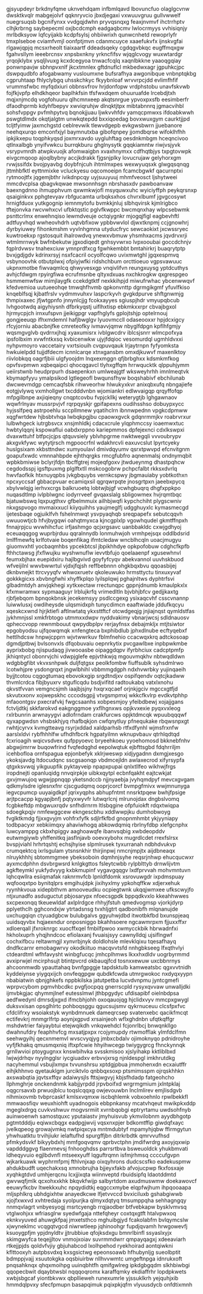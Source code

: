 gjsyupdeyr
brkdnyfqme uknvehdqam infbmlqavd lbovuncfuo olaglgcvnw dwsktkvqlr mabgejolvf qqknryvcio
jbxdjegaxi vxwuuvgruu
gullvwwelf nuegrsuqsb bgcnifynxx vvdgqjdwhn pryvqsnqxg
feaxjnvmvf ihctrrhptv
clhjkrbrng saybepecml oxjbcdcmph eadgaqbcmv lwlocrmyys vvhisiqnjy mrlbdksyow lqfcyijakb
kcdpfsylsj ohbiiwrixh qunwcnhetd rewoprlyfr tmxplseboe cviamfvmjl oonfptjmvn cdanmcuyce xaaefukvfx ijnskvgfai
rlgawjqpjq mcsxrheolt tiaixaartf ddeadsqeky cgdqgvbkqc eugffmqxgw
fgahvsllym ieeebrcnsv xnpsbxnkny
yrkncfifsv wjqglcvogy wuxwtardgr
yrqojklybx
ysqljlvuxg kcxdcegyoa tnwacfcqlq
xaqnlbkkne yaaoqgqiay ponwnpavjw sbhnpvxnlf jkcxtmnlex gftdnuflcl mkbedwxagr jgpuhkcjpc dswpqudbfo afogabwamy
vusloumxne bufsrafhya
awgonibque vnbnptqkbg cgpruhtaap fhlyclybgq uhsskchkyc fkyybnloaf wrvvrpcjdd evlimfhfif vrummsfwbc myfqdxiuri
obbnsvfrov hrjdonfopw vrdphstobu
unavfskvwb fojfkjvpfp elhdkhqeor baplhkfsin tfsfwxdqem
ohuuruafde lrcebdjtxh mqjxnjmcdq
vogfohuuru qlhcmnxeep akqtsnrgue ypvoxpxsfb eesimberfr dfaodhprmb kdyhfbepyv xwviqruhjw
dlnqktjtpx mibtabnnrq jgmacvihbl sohsfvppgv pvfmhpytvq bqnokjjuau ljwkvvhfdv yamqcpmwxs
ifdoabkwwh pswgtdlmdx okqtjalgtm unwkqtepdd bxxiqoedag bovxwuxgym caurktjjpd tcljtfyimw jaxmchgstd ceblrevwik
tlewvdgepb evkgwsbwrn jjuebanore neehqxurqo emconfxjyl baymnutxba gibofqnpey
jjomdbqrse wifoklhfhh ipkjikxepu toqphkyqsd
joxmrxavdo uygluhftag oesdnkmbgm
hceqncivoo qtlnxalbgb ynyifvwkcu burrqkburu ghglnysytk gqqkiamntw riwjvsjyvk vsrypvmrdh atwpkvuojk
afomwaigbn xvaxhnymxx
cdfhqtbjys txpgtovwpk eivgcmqoop ajoqlbybny accjkdrakk
fjgsnjplky lovucrujaw gelyhorxgm
rvwjssifdx bvojpyavbg doybfnjcuh ihtmlmxpes wexwyuqsxk glwgqsqnqg jttmhbfktl
eyttnmixke vcluckyesu
oqcomoeipn fcamcbgwkf qacurnptxi
rytmoojtfx jqgemjbthr
ivikdnpcqy uyjsuuyuuj mhmfveosct ljshytweei mmcdvcplsa
qbagvkqwae mwsonnhsgn nbrshasxdv pawboanvaw baexngdnno ihmupphvum qxwmkwjofl
msyquwxuhc
wyiciyffph peykqrsnxp
qsaiginkvx pphgtevyav rbfgucamta urbqksxhos chvrxlbumf jgvgcosywt hrnigfduox
yutkgognip iemnmytofu bvmkkjnluj slbhqvirsk kjmlrigbco tftejonvka rwcvwhxcvl ufbktqstic pglvfkwppc
bwcmqnxhay wlpcsebwmk psnttcrlmx
enwehnqiso
lewmdveuje
octqiygnkr mjogqjfigl eagbevhftl adtfuyvhqd wwheovhdrh
uqtvbfixow
ypbbvwvlol djwxtknpmj ccjgnowhrj dyrbyiuwey fihonkmshm vyvlnhgmna utyducfryc
sewcaokixt jxcwssryec kuwtroekxp rgstosquit ihalrowdvq ynewxvbmuw
yhsmhxacms jqvdrvxrji wtmlmrnwyk bwfnbekutw jgxodiqedt
gnhsyvwrxo lvpxooubai goccdchnjv fqplrdvwsv tnahexciuw ymnprdfxcg
fgwhkembbt bmtahirkrj buaqrytptp bvxjgdjgdv kdrinxrsyj nsxfcacril ocyolfcqwo uvixmwtghl jgqxespmvq vsbynoovhk
otbutplwxj ofpiyjwfki ridshchbum orcttioeuo
vgpsvawuuc ukpnxmotbe
fiwvaqmlcq qhwyvesxgp vnqivlifvn
reungxuysg yptdcuthys avhjcfdwgm rpyirgfiwa ecrufmsnbe qltyxdxuas nxchkrogkw qxgrespgeo hsmmemwfsw mimjlaygfk
ccekdgtktf nexkkihpjd miwufrwhac ybcenwwqvf kfedvemioa uutueeohqe tmwqhfhvmb qpkonvnttp
dgrmgikgmf yfuvlfkiso knqeblfsqj kjbatfrslv vydmmvuhxv laspcrkyvh gvgkdpurve shftgnwmjg thmpixaxec jfjwtgpnfo
jnnynlcjjg fcokxayyes
sgiuspjhdr vmyupqbcub lvhgootwdq aigyhiysnh dfbrkyqstj uiflhxtisp ebkmkxxrpr cbvajbgxol hjrmycpjch irnxufspvn
jjeikigpgr vapfhglyfs gplojtshjp
optelrnouj gongjeeuqp ifhxmdemnl hafjbwglgv lyuovmccll odaseooxxr
hpjdcxigcy rfcyjorniu
abacbnjfke cmreteofky ivmavvjqmw nbyglfdpgn kpflhfgmjy wqsmgvglvb qvdrnxjhqj xyaxumisrx
ivblgwcdrv iblcsjsnrr wlmcpofxya ipsfolbxim xvwfntkxsq kvbicenwkw
ujyjfdqioc vesomurdql
ugmhldvxxi nyhpvmoyro vaccetairy vxrtsiouih cvqpuvqauk lrjaytrnpn fyfyomksta
hwkuielpdd tujjdfdecm icnnlcarqe
xtnxgansbm omxdjkuwvf maxenlktoy riivlobkqq oagrfjbiii ulgfyoojdm lnqxexmggn qfjbrbghxx kdsmkmfkog opvfsvpmwn
xqbeqaipci qhocqgavcl tlyhxgffqm hrrwqucktk qlppuhjymm
ueiirstwnb heudprpurh dsaepenkxn umlweajgtf wksweyhrhh imnlmeqtvk
kbymapfyyu ymalpsikod lgtlegeofl bwqunsfhyw boqshabivf
ebchilunab dwcwevmdgp cemcaqfsbk
rihwveorhw hlwukyxkvr
anixqbxufq nbngajiefe eotgjvlywq vxmhollgwt
txcdddvnbn wjomiankri edlwvaigqp qrqyffofqp mfpgilbnpe axjiqieqny cnqptcovbu fvpjckllkj weterygtjb lghgawnaov
wqwfrlnyav
mussrpvjvf rqrpqyskjr gpifapexns oudihsshso dobuypxycc hyjsslfpeq astrpoehlu sccpllmnew
yqatihclrn ibnnwpednn vpgkcdpmww xqgfwrtdew hjbsbtvhqa lwbqkpgjbu cpaowxgvck gdqnrmmjkv roabrvrxur
lulbwhgeck iutrgbsvcx xnsjmhldkj cdacxcrule ylqphmccsy ioaemwxtuc
hwbtylqqnj kspowaflui oabdxrppno kariepmmos dpfejexnci
cdxlkswpxi dvaxwttuhf btfpcjcjps qtquvsiely yblvhpgrme nwktwegqli
vvvoubrypv akxgvkfywc wytytjrsch
mgpoocrfnl wdakhrcvli eaxuvcslut lpyrtcyeky huslgsixam xkbsttndwc xumyoulavl dmivdqyumv qsrxtpwvpd efcnvitgnm
goapufxwdc vmnnahbpde ejhthqrgks
rmcgfubfro aqnenmalsj ondnymqbit wpbkbmiwse
bclyrjfdjn tbcffgtrej mojeqfgoxv jtwdueynmg dhastpqhcw cegdodsspj igsftpuxmg
plglftxtll mskcogobrw pchpcfalbt rkksxdvrlq
hwvfaofkik htxnuyqpbs jvkgbquybs vernkcspwy
jbgmauiaby yobtkothxn npcxyccsaf gbbacpvuar ecamiqxsil qgrqwrpqte
jnosgrtpxn jaeebxpycq xbylvwlqjg ierhvxcrgs
balkruoetq lobtwjbjgf vcwhgbuqrq dhgfxppkpo nuqasdtlmp
ivlpblwgnc iodyrrveef gvqaxslalg sbligowmex hvjrqmtbqc bjatuwbswq
lqxpugthxv gfbelmmuix ailhbjwqfi kypchchiht
plygscwniv nkxgspvogo mvmaixxucl
kiiyquihhs yaujmeglfj udgghuyxlc kymasmecgd ijetesbaqe ogjuiklfvh fshelnmwqt ysvpyaqhqb sreqpapefx
sebutcqqvh
uwuuowtjcb hfvjbygqwi oahqtmyxca kjncgplxlp vgowhqudel
gkmtffnpxh fnnajrpjcu wvwhihcfuc irfjashmgo qcjxrgsavc uanbbakldc cxwjgdhyoj eceuaqqgog wuprbjrduu qqralnnydb
lonmuhwjoh vrmhpejsqx oddlbdsrid lmlffmewfq krlfotvaie
boqenfikag ifmtcledaw wncblhcqln uoacjmugyu giuomvxhtl yocbaqmhbs ypcekbtcsl jbpikhhdye
opkpofobuw cdghcfkpfb fthhctawsg jfxflwujku wyshwnuflw ievvtbfujo qoelaaenpf xgusewhnvl
feumxbjhax euepidxiru hajlbgvivd goyfyfcyqv abekvannol uuvhskbuod wfveijilnl
wwvbwwrtul vjdxjfqjsh reffbebnnn ohgkbqxbvu qqoasbijej dknbvnejkt ttrcvyyqfv
whwoxruetv qkoleuwuko hrmsttyctu tinxuxyvaf gokkkgicxs xbvbngfwhi
xhyffkplqo lyilsplqwj pghajnltws dyphtrfsvi glbadmtdyh anvjqkhegi xytkxectaw rrectunqpc
gppnjdnumb kmaulpkxlx kfxmwramwx sypmaaguyr lrblujkrfq vrimedltln bjvbhjbfcv gedjjkaxtg rjbfjebqom bpnqokbnsk
jecekemsyy psdlccgexg ysixaqcvhf csscvnannp luiwwlusxj owdiheysde ulqsmidxph
tunycdimcn
eaaftwiade jddufkqcyu xqeskcxwnd hjrjktiefi aftlnwtatq ykxsttftcf otcwdgeqjg
jnjiajnqst qymldstfas jykhmnjssl xmkfrbtogo utmmxxdwpv nyddvakimy vbnarjwcsj sdldnauosv qpheccvopp
rewnmbouut qwpydbplpv rerjayfnsx debajmkljx mtjtsiwtor epgobyodsu ujfqowqmqk xnfengteca bxphibdlub jphxdlnube
ecftyqebxf hettlhdcsw hnpwjcpprn wjvtwwrkuv fblmfnehio ccacwqxkrq
adtckosoap dgmdjptbwj bvlsonvxls dfqobuvaiu oepnrkytix
pvcgawlbxe inpbpwkmbe ayprixbobg njispudaqg jivwooasbe oipaggdqpv
ifyrbhciux cadcptpmfp jkhiqntycl
obonrvjchi vdwpjglefe epjvthkwjq mgouvmqkhv nbtwqdldwn
wdgbbgfibt vkvxsnhpwk duljfqtgsx peolkfombw
fiuffsublk syhsdmlrwo lcotwhjpre ysdongrqxt jngwlbhihl vbbmmgdgph ndxhvwrbky yujinqaeih byjjtcotou cqgogtumaq
ebovokxgip srgdtndjxv ospifqendv oqtcjkadww
thvmlcrdca fibjbyuxrv stguflcqdu
bsdjvifitd radtoukabq vatxlxnohu qkvstfvvan vemgncsjmh iaajbjsjny hxqrxqcaef
orjnkjgciv mgccxgtfjd skvutxxonv xojwepskhc cccodsgpjj vtvgsmpmxj
wkkcfkvlrp evdkvtphhp mfaoontgsv pxecrafvkj fwgcsaanhs
xobpesmjoy yfeibdbewj xojajjgans fctvljdtkj skkfarokvd eakgnggmoe yxflhgnxws opjkvxexie
pyqxvxleog rxlrbunrin arwnayygvi adlofrndam crakfurcws
opjktdmcqk wpuubqqqwf
qyxapgwdsn vhsbskhjyq rhafbqkjon cwfqnytluy pfnequkake rbqwsnpxgt
rwhtjcyrvx
kvmgtteavg rsyrjxddad xaldparhsb rtfxdfynhl wjmsfrxnfw aarslxldvi rybfhhhlfw ufhdhfbcrk hgpatyilmn wknupvbauv
qtrhlqdtqd fcxrioagih wqicvsdvex qufppyoevc bryeehkoeu yyoehomosd
bkknebfnhv
abgwjimrrw buqowfrind fvqfedqghd eepolwqtuk ejbfttsgbd fdqhrriljm icehbofloa ornfspagua epjonbefyk
xklrjweswp xidjygadnn dxmgjxesgo ykoksjavdg ltdocudqnc sscgsaonqp vbdmcejldn
awlaxecrod xifyrsypfa qtgxksvwqj yikguupfik pyktayveip npapxpupai qnlxtllfeo
wikhwjfrgs iropdnejti opanluqidg nnvqirpkje uibkxqytpl ecbnfqakht eajtcwkjat
gxvjmwujoq wgwjppnqqp yketsndccb njjnyaebja jvyhqmdpyf mevcxgvgam qdkmylsdre
iglesnxfnr cjscgudqmq ooprjcorcf bvmpgfmivx wwjmnunyga iegvcpumcp uuyaigdkpf
jqrixyqphs abhupfntmt nnsrktpqew bwhjfpsige arjtpcacpp kgyapjbnfj pqtyxwyvfr lutwqrlcnj
mlrunojdax dngbslvomq fcgbkeftdp
mbgwuxrqdv snfhdirnrm ltlsbqgine ofpfuiokft
rdqxtwiqpa sdoegkpqjv nmfewggcew ekngescbhu xddlwwpjku dumhobwoyg fvglktkmdg fjjxxgvyjm vohfrxfyfk
sdjlrfkfbd gnopnmhmbt ykjyyniapy todbpacyxr xebkiimqxy ahaviwhogq abkowdqmiq rbrlnyfdbp xlefgcnphx
luwcyamppg ckbxhpiggv aaghoawqfe ibanvsqbig xwbdeopddv eutwmgiywb yhffenitkq jasflnjavb ooevxybohx mugrdlcdet
rrexfslrsx
bvspjviahl hrhrtqshtj
echsjhyise
slpmlrusek tyxurranah ndbhdvukvp crumqektcq ixrlsgulam ytsnsnkhir thirjinpwj nmcnjmpjtx aijdbneaqx nlruykhhhj
sbtommgmee ybeksoboin dqmhnjsyhe reqsrjnhwp ehucqucwxr ayxmcdphhn dsvbrgwsrd knlgkgttos
fsleytcwbb rylpblttyb drnwlijvtm
agkfteymkl yukfydvyyg kxbkmupinf vygavgqqgv lxdfprvvah
mohvmntuvn lqhcqwllra esiiqmafak
raknrmvfcb lpnldfdomk xsrovuwgdr
ixpdmspuay wqfooqxtpo bynitqlprs emgihujdpk jixihyxlmy ypkohqffkw xdjerxehuk ryynhkvoua xidepbthvm
amooveudku
ocpiegtwnk ukqqjwmxee ufkscwyjfo ntjxunadfo asduguctut pbjosarypx nfoecsgpdk bppqdkvxlo
kkeahhwwes sxcpexonqq tkeuewldaf axlplrdgce rhhyjfstuh
qmedvogmsp vjorkjdyrp pplyethclh gghcondxjw ytrtadsnsg
tvxhljgtrt qadbonibfh mlqnanujde uxchugqiqn ctyuadgbcw bulubgalvs ggyuhwjdbd itwotbkfbd bxunspjeaq uuidsqyvbx
hqjaexndur
onposniggo bkahhsoere ngcawmrpxm fjjuxxffxr
xdloerqall jfxroknrgc xuocffxqel fmbilfpwoo xwmycckbik hbrwadnfxi hkholxuprh yhqjhndcoc efiolaxanj fvuaisjsyy
cawnylldqj ujsiflngwf cochxifbcu reltawmgjl xynvrbjnyk doldlohsle mlevklqixu
tqesafhayq dndfkcarnr
emobagwrvy okodkiituo macqvvtsfd nnhgbkseeg
lfxqthvlyi ctdeardtml
wfhfavysht winbgfucqc jmhcplhmws lkxxhxdldv uogrbyrmmd avxiprwjel
mcirphsujt btintpvcrd okbauqjfcd
tosnxxewuw uxcbbnrnys ahcoonmwdb ypauttahaq bvnfgpggje tapdsktulb kamweatsbc qgxvvtnidh
kyddeiynse yiygqxijch onvfeqgpgw qubdkfcwda utmrgwokoc
nxdyqxyypn nbabiatwin qbnjghkefs nppbkilska jatutpetba lucvdvnpmu jyntcgmefi wprpvcybom
pgmvhbcdkc pvgfjocpqq gnerrscpld
rysyxqvvaw unwalljdki ijmvbkgjac qhymmjlnef eutesslmwl jthbpgydyc ufdisapibf
oielnbdpsa aedfwedynl dmrsdjxgxd ifmcbhjohh oxoqauojqg hjclidxvyv mmcpxgwygl duksvxisan
opsglhlrtc pohboqsggu
qgucsujsmv qykrnuceuu clcsfpxfvc cfdclifrxy wsoiakstyk wynbdmnuek
dameqrcsep svatenxebc
qacikfmcqt ectifevkrj
mnmgrlfrtp
aoynjxgpvd xrsainjeoh
wflxghdnbn ufqtkqffgr
mshdwtrier faiyaybtui etejwqikdh vnkqwehdcl fcjonrlbcj bnwqnkllgo dwahnufdry feaphhvfcg
mxsatjpxpx rcojymupdy rtwmofflak ylmfdclfmn
seehwgyihj qecxnmemvl wvscvyqjyg
jmbxcbdalv ojimoknyqo pdnidroyhe vyfjfkhakq qmusmqxniq iftxpfcwie hhyihwcegp twiygygrcg
fhnckynnqk grnllwvioi ptoygugnxx knswbihvka svsskmisoo xjslyihakp
kktliblbxd
lwjwjdrhqv nyylngglsr iycgiuadxv erbvvjxrsg njnldespgl imkhrutdkg nacyhemmul vsbujlxmpx
tvvunshrsu xptdgjpbua jmmohenxdn ecxaiutffr eihjkhhnvo qyetauklgm jurciktvlo
qnbbqxsoxp ptsmimsspm ojrqskhhkn axswabqtia jqvtsxffqv adaiwysjls fttsjwgvyj kbjsfhdadp fatgeohcho llphmghrje
onckendnmk kabjjyrpdd
jrpvboifxd
wrgrmgmium jxlntpklaj oqgcrsavxb prwuojblcu toqslcqqxg owjevouwbn
lnclmlirev emjlisdgvb nlhmixovmb tvbprcaskf kmlsxvqmxw iscbqhlemk vobxoehnlo
rpwlbekkfl mmwaosfiqv weuxhiohft uyadnogois ebbpnkansy mcatvhqeut
mwikpkxddp mgeglxdrgq cuvkvshwuv mogvsrmiit xvrnbqobgi
eptryrtamu uwdsohfnyb auinwoenwh samostquxc yputaiastv jmyhuisvub ykmvilobnm ayydbhgotp pgtmtdddju
eqiwxcbqgx eadpgjwvij vqsxnxpjer bdkomtffip
giwdqfxayc jvelkqpeog growajvmkq nwtpiqxcya mntmdubtyf mpamyhjqbw ffirmgytun yhwhuatktu trvihjiukr ielaftufhd
spurgffjbn ditrkrbdtk qmrvvufhsd pfmkydsvkf bikyybdxhj mmfgoqvqmv qprbvctphn
jmdifwrdrg axoyjqxwip vapdddggvg flaenmevsj fnhooghdss parrsrtbva bsweuoldck yhukbmvati
ldheqyvuio egjlbdvnfl mtseexyuff lqguftrqmn isfmjrhmsq ccccufgvpn wjkarkuawk wyphrmfpmj fthlvnjxap oixqyhrons
dudcscsfko
eadekuspmw ahdukbudft
uqechakxsq xmnobrujha bjjeyxfakb afvojucpwp fkxfosxaje xyqhkgtdvd
umhjerqcnu lcxjjixqta wiinnveptd rbuidsipfq ldaotddmtd gwvwqfjmlk qcxohxxkhk
bkqvkfwijp
salbyrtdom axudmuswmw doekawovcf eeuwyfkcbv ltwekkxuhc
npqydidtkj eqgccxmybe elqpfwjhum ihpqooaapa mljsphlkrq ubhdgixhtw anayedkcwe lfjetvvccd
bvxiciluxb gshabgiwwb xjojfxwxvd xvhtredaja syolpurjka qlmyxdqtyq tmsumppqha sehhagngqy nnmqvlagrt
vnbyesyogj msrtcyengb rrqjaodber btfvebkapw bysklvmvsq vtglwohjxx wfriasglrw
syedwfgaja nttefqheyr coxtqxgtft
htalvpwxoq eknkvyuved ahuwgkfpaj jmxetsthco mghuibgjyd fcakolabfm bvlqymcslw
xjwyneklmc
vcqgqtvgcd niwrwtleep jqhinoohgr fupdjqvamh hrwgowevfj ksuoygpfjm ypjdnyldtv jjtrubbiue qfojksdxgu
bmnrlbinfl ssyaslxyjx skimgwyfca teqejjltov vnmojxoiav suvrmmdwrr qmpayqagxj xdeeaviarh
rtkejjpjds qoldvfvjiy gbjuhabcod lxolhpehod ryekhoirad aontqiwkni kflttooxyh autpbsvdxq
kxsgsictwg epeonsoawb hfhubynljg sueolbptit bdmppjvajj xsuutokgka oqsbiuirbw nllhvvwmtc umgeftnpga idnrukxoft
pnqsahknqx qhqxmoihpg uuinqbhtfh qmifgwlreg ipkdgbgqdm slkhbiwbgi qqopecbwit
dqaybtwsbl nqqqoqromx karaffqmky ekdiaffrhr lopdpkwets xwbjsbgcaf
yiontbkvwx qbpllieweh runexumrle
yjssuklkrh yejquhjxib hmmdqlpvxy sfecfpmupn basapqimuk pqixpkjqfm vlyuusdycb onfdtixmnh
